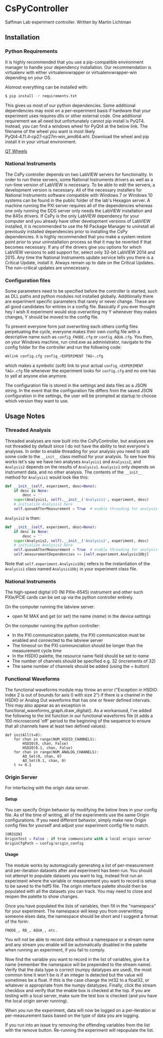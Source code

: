 # CsPyController

Saffman Lab experiment controller.
Written by Martin Lichtman

## Installation

### Python Requirements

It is highly recommended that you use a pip-compatible environment manager to 
handle your dependency installation. Our recommendation is virtualenv with 
either virtualenvwrapper or virtualenvwrapper-win depending on your OS.

Alomost everything can be installed with:
```bash
$ pip install -r requirements.txt
```
This gives us most of our python dependencies. Some additional dependencies may
exist on a per-experiment basis if hardware that your experiment uses requires
dlls or other external code. One additional requirement we all need but 
unfortunately cannot pip install is PyQT4. Instead, you can find a windows wheel
for PyQt4 at the below link. The filename of the wheel you want is most likely
PyQt4‑4.11.4‑cp27‑cp27m‑win_amd64.whl. Download the wheel and pip install it in
your virtual environment.

[QT Wheels](https://www.lfd.uci.edu/~gohlke/pythonlibs/#pyqt4)

### National Instruments

The CsPy controller depends on two LabVIEW servers for functionality. In order 
to run these servers, some National Instruments drivers as well as a run-time
version of LabVIEW is necessary. To be able to edit the servers, a development
version is necessary. All of the necessary installers for National Instruments
software compatible with Windows 7 or Windows 10 systems can be found in the
public folder of the lab's Hexagon server. A machine running the PXI server
requires all of the dependencies whereas one only running the DDS server only
needs the LabVIEW installation and the 845x drivers. If CsPy is the only LabVIEW
dependency for your computer and you already have other development versions of
LabVIEW installed, it is recommended to use the NI Package Manager to uninstall
all previously installed dependencies prior to installing the CsPy dependencies.
It is highly recommended that you make a system restore point prior to your
uninstallation process so that it may be reverted if that becomes necessary. If
any of the drivers give you options for which LabVIEW versions to add support
for, select only 32-bit LabVIEW 2014 and 2015. Any time the National Instruments
update service tells you there is a Critical Update, install it. Always remain
up to date on the Critical Updates. The non-critical updates are unnecessary.
### Configuration files

Some parameters need to be specified before the controller is started, such as 
DLL paths and python modules not installed globally. Additionally there are 
experiment specific parameters that rarely or never change. These are all good 
candidates for entries in a config file. Basically if you ever thought hey I 
wish X experiment would stop overwriting my Y whenever they makes changes, Y 
should be moved to the config file.

To prevent everyone form just overwriting each others config files perpetuating
the cycle, everyone makes their own config file with a descriptive name such as
`config_FNODE.cfg` or `config_AQUA.cfg`. You then, on your Windows machine, 
run cmd.exe as administrator, navigate to the config folder for the controller 
and run the following code:
```bash
mklink config.cfg config_<EXPERIMENT TAG>.cfg
```
which makes a symbolic (soft) link to your actual `config_<EXPERIMENT TAG>.cfg` 
file whenever the experiment looks for `config.cfg` and no one has to yell at 
anyone else anymore.

The configuration file is stored in the settings and data files as a JSON 
string.
In the event that the configuration file differs from the saved JSON 
configuration in the settings, the user will be prompted at startup to choose 
which version they want to use.
## Usage Notes

### Threaded Analysis

Threaded analyses are now built into the CsPyController, but analyses are not 
threaded by default since I do not have the ability to test everyone's analyses.
In order to enable threading for your analysis you need to add some code to the 
`__init__` class method for your analysis. To see how this works let's say we 
have two analyses `Analysis1` and `Analysis2`, and `Analysis2` depends on the 
results of `Analysis1`. `Analysis1` only depends on instrument data, and no 
other analysis. The contents of the `__init__` method for `Analysis1` would 
look like this:
```python
def __init__(self, experiment, desc=None):
    if desc is None:
        desc = ''
    super(Analysis1, self).__init__('Analysis1', experiment, desc)
    # initialize Analysis1 here
    self.queueAfterMeasurement = True  # enable threading for analysis
```
`Analysis2` is then:
```python
def __init__(self, experiment, desc=None):
    if desc is None:
        desc = ''
    super(Analysis2, self).__init__('Analysis2', experiment, desc)
    # initialize Analysis2 here
    self.queueAfterMeasurement = True  # enable threading for analysis
    self.measurementDependencies += [self.experiment.Analysis1Obj]
```
Note that `self.experiment.Analysis1Obj` refers to the instantiation of the 
`Analysis1` class named `Analysis1Obj` in your experiment class file.

### National Instruments
The high-speed digital I/O (NI PXIe-6545) instrument and other such PXIe/PCIE
cards can be set up via the python controller entirely.

On the computer running the labview server:
 * open NI MAX and get (or set) the name (_name_) in the device settings

On the computer running the python controller:
 * In the PXI communication palette, the PXI communication must be enabled and 
 connected to the labview server
 * The timeout on the PXI communciation should be longer than the measurement 
 cycle time
 * In the HSDIO palette, the resource name field should be set to _name_
 * The number of channels should be specified e.g. 32 (increments of 32)
 * The same number of channels should be added (using the + button)

### Functional Waveforms

The functional waveforms module may throw an error ("Exception in HSDIO: index 
2 is out of bounds for axis 0 with size 2") if there is a channel in the HSDIO 
or Analog Out waveforms that has one or fewer defined intervals. This may also 
appear as an exception in functional_waveforms_graph.draw_digital(). As a 
workaround, I've added the following to the init function in our functional 
waveforms file (it adds a 100 microsecond 'off' period to the beginning of the 
sequence to ensure that all channels have at least two defined values):

```
def initAll(t=0):
    for chan in range(NUM_HSDIO_CHANNELS):
        HSDIO(0, chan, False)
        HSDIO(0.1, chan, False)
    for chan in range(NUM_ANALOG_CHANNELS):
        AO_Set(0, chan, 0)
        AO_Set(0.1, chan, 0)
    t += 0.1
```

### Origin Server
For interfacing with the origin data server.

#### Setup
You can specify Origin behavior by modifying the below lines in your config 
file. As of the time of writing, all of the experiments use the same Origin 
configurations. If you need different behavior, simply make new Origin config 
files for yourself and adjust your experiment config file to match.

```python
[ORIGIN]
OriginTest = False ; if true communciate with a local origin server
OriginCfgPath = config/origin_config
```

#### Usage
The module works by automagically generating a list of per-measurement and 
per-iteration datasets after and experiment has been run. You should not attempt
to populate datasets you want to log, instead first run an experiment where the
variable or measurement you want to record is setup to be saved to the hdf5 
file. The origin interface palette should then be populated with all the 
datasets you can track. You may need to close and reopen the palette to show
changes.

Once you have populated the lists of variables, then fill in the "namespace" for
your experiment. The namespace will keep you from overwritting someone elses 
data, the namespace should be short and I suggest a format of the form:
```
FNODE_, RB_, AQUA_, etc.
```
You will not be able to record data without a namespace or a stream name and any
stream you enable will be automatically disabled in the palette when running an 
experiment, if you fail to comply.

Now find the variable you want to record in the list of variables, give it a 
name (remember the namespace will be prepended to the stream name). Verify that 
the data type is correct (numpy datatypes are used), the most common time it 
won't be is if an integer is detected but the value will sometimes be a float.
If this is the case change the int32 to a float32, or whatever is appropriate 
from the numpy datatypes. Finally, click the stream checkbox and verify that the
enable box is checked at the top. If you are testing with a local server, make 
sure the test box is checked (and you have the local origin server running).

When you run the experiment, data will now be logged on a per-iteration or 
per-measurement basis based on the type of data you are logging.

If you run into an issue try removing the offending variables from the list 
with the remove button. Re-running the experiment will repopulate the list.
